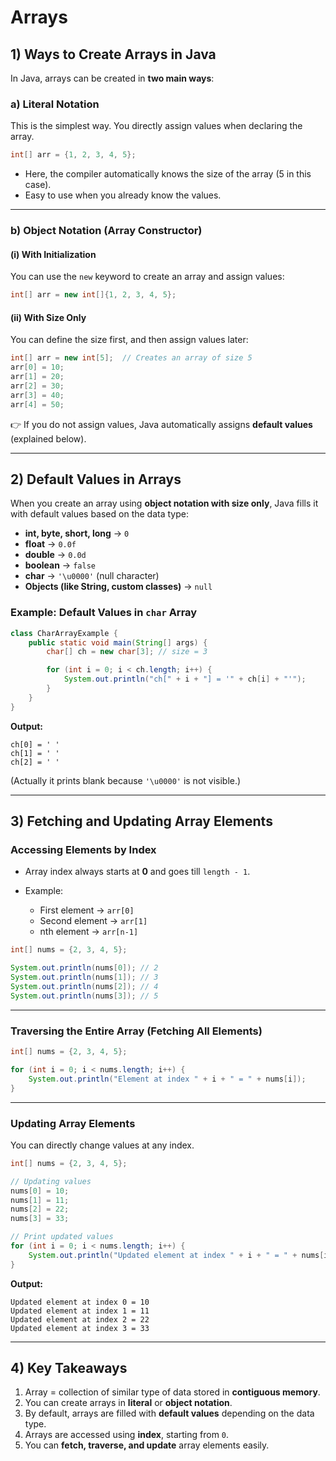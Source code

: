 # Arrays

## 1) Ways to Create Arrays in Java

In Java, arrays can be created in **two main ways**:

### a) **Literal Notation**

This is the simplest way. You directly assign values when declaring the array.

```java
int[] arr = {1, 2, 3, 4, 5};
```

- Here, the compiler automatically knows the size of the array (5 in this case).
- Easy to use when you already know the values.

---

### b) **Object Notation (Array Constructor)**

#### (i) With Initialization

You can use the `new` keyword to create an array and assign values:

```java
int[] arr = new int[]{1, 2, 3, 4, 5};
```

#### (ii) With Size Only

You can define the size first, and then assign values later:

```java
int[] arr = new int[5];  // Creates an array of size 5
arr[0] = 10;
arr[1] = 20;
arr[2] = 30;
arr[3] = 40;
arr[4] = 50;
```

👉 If you do not assign values, Java automatically assigns **default values** (explained below).

---

## 2) Default Values in Arrays

When you create an array using **object notation with size only**, Java fills it with default values based on the data type:

- **int, byte, short, long** → `0`
- **float** → `0.0f`
- **double** → `0.0d`
- **boolean** → `false`
- **char** → `'\u0000'` (null character)
- **Objects (like String, custom classes)** → `null`

### Example: Default Values in `char` Array

```java
class CharArrayExample {
    public static void main(String[] args) {
        char[] ch = new char[3]; // size = 3

        for (int i = 0; i < ch.length; i++) {
            System.out.println("ch[" + i + "] = '" + ch[i] + "'");
        }
    }
}
```

**Output:**

```
ch[0] = ' '
ch[1] = ' '
ch[2] = ' '
```

(Actually it prints blank because `'\u0000'` is not visible.)

---

## 3) Fetching and Updating Array Elements

### Accessing Elements by Index

- Array index always starts at **0** and goes till `length - 1`.
- Example:

  - First element → `arr[0]`
  - Second element → `arr[1]`
  - nth element → `arr[n-1]`

```java
int[] nums = {2, 3, 4, 5};

System.out.println(nums[0]); // 2
System.out.println(nums[1]); // 3
System.out.println(nums[2]); // 4
System.out.println(nums[3]); // 5
```

---

### Traversing the Entire Array (Fetching All Elements)

```java
int[] nums = {2, 3, 4, 5};

for (int i = 0; i < nums.length; i++) {
    System.out.println("Element at index " + i + " = " + nums[i]);
}
```

---

### Updating Array Elements

You can directly change values at any index.

```java
int[] nums = {2, 3, 4, 5};

// Updating values
nums[0] = 10;
nums[1] = 11;
nums[2] = 22;
nums[3] = 33;

// Print updated values
for (int i = 0; i < nums.length; i++) {
    System.out.println("Updated element at index " + i + " = " + nums[i]);
}
```

**Output:**

```
Updated element at index 0 = 10
Updated element at index 1 = 11
Updated element at index 2 = 22
Updated element at index 3 = 33
```

---

## 4) Key Takeaways

1. Array = collection of similar type of data stored in **contiguous memory**.
2. You can create arrays in **literal** or **object notation**.
3. By default, arrays are filled with **default values** depending on the data type.
4. Arrays are accessed using **index**, starting from `0`.
5. You can **fetch, traverse, and update** array elements easily.
